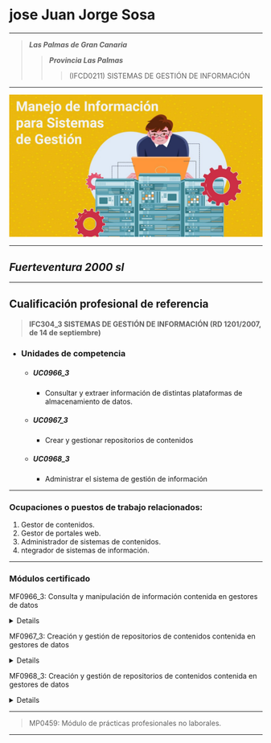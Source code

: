 # jose Juan Jorge Sosa
------------------------------------------------------------

> ***Las Palmas de Gran Canaria***
>> ***Provincia Las Palmas***
>>> (IFCD0211)  SISTEMAS DE GESTIÓN DE INFORMACIÓN
------------------------------------------------------------

![](imagenes\sgi.jpg)

---------------------------------------------------------------

## ***Fuerteventura 2000 sl***

-----------------------

##  Cualificación profesional de referencia 

> #### IFC304_3 SISTEMAS DE GESTIÓN DE INFORMACIÓN (RD 1201/2007, de 14 de septiembre)   


- ### Unidades de competencia 


	-  ##### UC0966_3 
		- Consultar y extraer información de distintas plataformas de 
almacenamiento de datos. 

	-  ##### UC0967_3 
		- Crear y gestionar repositorios de contenidos 

	-  ##### UC0968_3 
		- Administrar el sistema de gestión de información 


-----------------------------------------------------------------------

### Ocupaciones o puestos de trabajo relacionados: 

1. Gestor de contenidos. 
2. Gestor de portales web. 
3. Administrador de sistemas de contenidos.
4. ntegrador de sistemas de información.  


-------------------------------------------------------------------------

### Módulos certificado 


MF0966_3: Consulta y manipulación de información 
contenida en gestores de datos 
<details>
<sumary>

- UF2213
	> Modelos de datos y visión conceptual de una base de datos 
- UF2214
	> Implementación y uso de una BD 
- UF2215
	> Herramientas de los sistemas gestores de bases de datos. Pasarelas y medios de conexión 

</sumary>
</details>

MF0967_3: Creación y gestión de repositorios de contenidos
contenida en gestores de datos 
<details>
<sumary>

- UF2216
	> Repositorios de contenidos
- UF2217
	> Lenguaje XML 
- UF2218
	> Desarrollo de un CMS 

</sumary>
</details>

MF0968_3: Creación y gestión de repositorios de contenidos
contenida en gestores de datos 
<details>
<sumary>

- UF1643
	> Gestión y control de los Sistemas de información 
- UF1644
	> Canales de distribución y publicación utilizados en los sistemas gestores de información 

</sumary>
</details>

 -----------------------------------------

> MP0459: Módulo de prácticas profesionales no laborales. 

-----------------------------------------------
